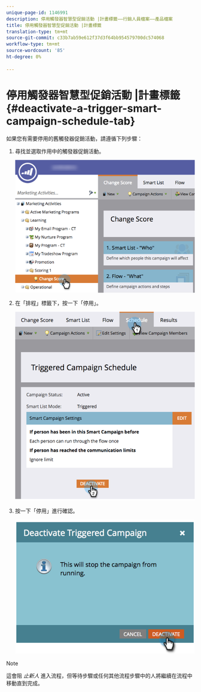 ```yaml
---
unique-page-id: 1146991
description: 停用觸發器智慧型促銷活動 |計畫標籤——行銷人員檔案——產品檔案
title: 停用觸發器智慧型促銷活動 |計畫標籤
translation-type: tm+mt
source-git-commit: c33b7ab59e612f37d3f64bb954579700dc574068
workflow-type: tm+mt
source-wordcount: '85'
ht-degree: 0%

---
```



# 停用觸發器智慧型促銷活動 |計畫標籤 {#deactivate-a-trigger-smart-campaign-schedule-tab}

如果您有需要停用的舊觸發器促銷活動，請遵循下列步驟：

1. 尋找並選取作用中的觸發器促銷活動。

   ![](assets/selectprogram-hands.png)

1. 在「排程」標籤下，按一下「停用」。

   ![](assets/deactivateprogram-hands.png)

1. 按一下「停用」進行確認。

   ![](assets/image2014-9-22-13-3a59-3a6.png)

>[!NOTE]
>
>這會阻 *止新人* 進入流程，但等待步驟或任何其他流程步驟中的人將繼續在流程中移動直到完成。

